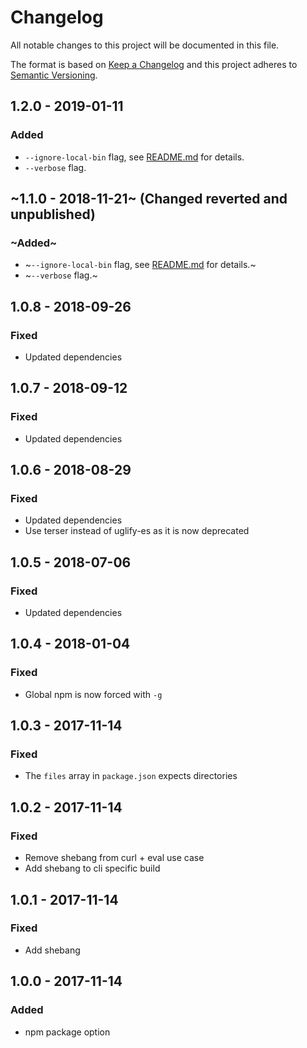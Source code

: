 # Changelog
All notable changes to this project will be documented in this file.

The format is based on [Keep a Changelog](http://keepachangelog.com/en/1.0.0/)
and this project adheres to [Semantic Versioning](http://semver.org/spec/v2.0.0.html).

## 1.2.0 - 2019-01-11

### Added
- `--ignore-local-bin` flag, see [README.md](README.md) for details.
- `--verbose` flag.

## ~1.1.0 - 2018-11-21~ (Changed reverted and unpublished)

### ~Added~
- ~`--ignore-local-bin` flag, see [README.md](README.md) for details.~
- ~`--verbose` flag.~

## 1.0.8 - 2018-09-26

### Fixed
- Updated dependencies

## 1.0.7 - 2018-09-12

### Fixed
- Updated dependencies

## 1.0.6 - 2018-08-29

### Fixed
- Updated dependencies
- Use terser instead of uglify-es as it is now deprecated

## 1.0.5 - 2018-07-06

### Fixed
- Updated dependencies

## 1.0.4 - 2018-01-04

### Fixed
- Global npm is now forced with `-g`

## 1.0.3 - 2017-11-14

### Fixed
- The `files` array in `package.json` expects directories

## 1.0.2 - 2017-11-14

### Fixed
- Remove shebang from curl + eval use case 
- Add shebang to cli specific build

## 1.0.1 - 2017-11-14

### Fixed
- Add shebang

## 1.0.0 - 2017-11-14

### Added
- npm package option
